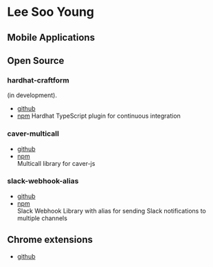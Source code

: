 # Lee Soo Young

## Mobile Applications
## Open Source
### hardhat-craftform
(in development). 
- [github](https://github.com/swimmiee/hardhat-craftform)
- [npm](https://www.npmjs.com/package/hardhat-craftform)
Hardhat TypeScript plugin for continuous integration  

### caver-multicall
- [github](https://github.com/swimmiee/caver-multicall)  
- [npm](https://www.npmjs.com/package/caver-multicall)  
Multicall library for caver-js  

### slack-webhook-alias
- [github](https://github.com/swimmiee/slack-webhook-alias)
- [npm](https://www.npmjs.com/package/slack-webhook-alias)  
Slack Webhook Library with alias for sending Slack notifications to multiple channels


## Chrome extensions
- [github](https://github.com/swimmiee/contract-universe)
